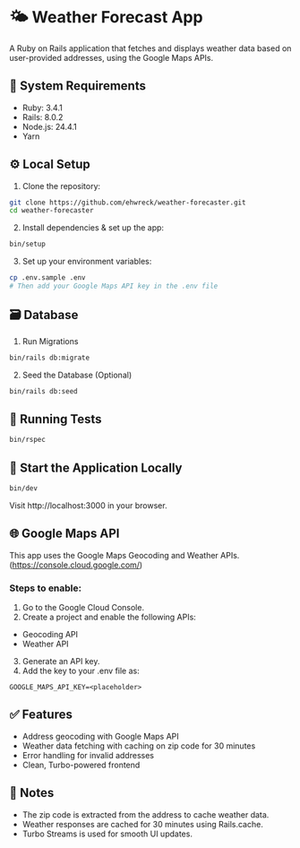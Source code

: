 # 🌤️ Weather Forecast App

A Ruby on Rails application that fetches and displays weather data based on user-provided addresses, using the Google Maps APIs.

## 🧰 System Requirements

- Ruby: 3.4.1
- Rails: 8.0.2
- Node.js: 24.4.1
- Yarn

## ⚙️ Local Setup

1. Clone the repository:

```bash
git clone https://github.com/ehwreck/weather-forecaster.git
cd weather-forecaster
```

2. Install dependencies & set up the app:

```bash
bin/setup
```

3. Set up your environment variables:

```bash
cp .env.sample .env
# Then add your Google Maps API key in the .env file
```

## 🗃️ Database

1. Run Migrations

```bash
bin/rails db:migrate
```

2. Seed the Database (Optional)

```bash
bin/rails db:seed
```

## 🧪 Running Tests

```bash
bin/rspec
```

## 🚀 Start the Application Locally

```bash
bin/dev
```

Visit http://localhost:3000 in your browser.

## 🌐 Google Maps API

This app uses the Google Maps Geocoding and Weather APIs. (https://console.cloud.google.com/)

### Steps to enable:

1. Go to the Google Cloud Console.
2. Create a project and enable the following APIs:

- Geocoding API
- Weather API

3. Generate an API key.
4. Add the key to your .env file as:

```env
GOOGLE_MAPS_API_KEY=<placeholder>
```

## ✅ Features

- Address geocoding with Google Maps API
- Weather data fetching with caching on zip code for 30 minutes
- Error handling for invalid addresses
- Clean, Turbo-powered frontend

## 🧠 Notes

- The zip code is extracted from the address to cache weather data.
- Weather responses are cached for 30 minutes using Rails.cache.
- Turbo Streams is used for smooth UI updates.
